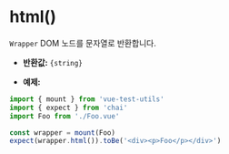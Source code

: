 # html()

`Wrapper` DOM 노드를 문자열로 반환합니다.

- **반환값:** `{string}`

- **예제:**

```js
import { mount } from 'vue-test-utils'
import { expect } from 'chai'
import Foo from './Foo.vue'

const wrapper = mount(Foo)
expect(wrapper.html()).toBe('<div><p>Foo</p></div>')
```
